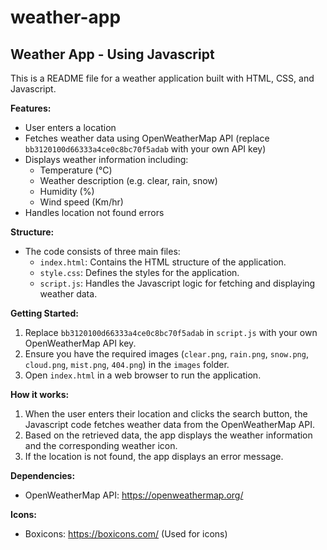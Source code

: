 # weather-app

## Weather App - Using Javascript

This is a README file for a weather application built with HTML, CSS, and Javascript.

**Features:**

* User enters a location
* Fetches weather data using OpenWeatherMap API (replace `bb3120100d66333a4ce0c8bc70f5adab` with your own API key)
* Displays weather information including:
    * Temperature (°C)
    * Weather description (e.g. clear, rain, snow)
    * Humidity (%)
    * Wind speed (Km/hr)
* Handles location not found errors

**Structure:**

* The code consists of three main files:
    * `index.html`: Contains the HTML structure of the application.
    * `style.css`: Defines the styles for the application.
    * `script.js`: Handles the Javascript logic for fetching and displaying weather data.

**Getting Started:**

1. Replace `bb3120100d66333a4ce0c8bc70f5adab` in `script.js` with your own OpenWeatherMap API key.
2. Ensure you have the required images (`clear.png`, `rain.png`, `snow.png`, `cloud.png`, `mist.png`, `404.png`) in the `images` folder.
3. Open `index.html` in a web browser to run the application.

**How it works:**

1. When the user enters their location and clicks the search button, the Javascript code fetches weather data from the OpenWeatherMap API.
2. Based on the retrieved data, the app displays the weather information and the corresponding weather icon.
3. If the location is not found, the app displays an error message.

**Dependencies:**

* OpenWeatherMap API: https://openweathermap.org/

**Icons:**

* Boxicons: https://boxicons.com/ (Used for icons)

